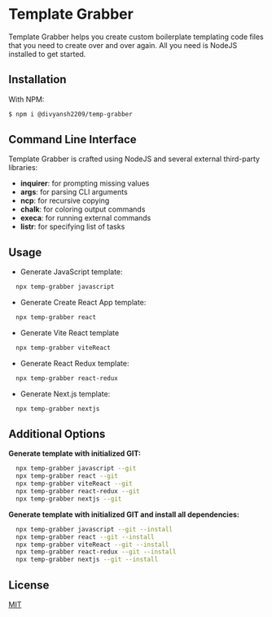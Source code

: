 # Template Grabber

Template Grabber helps you create custom boilerplate templating code files that you need to create over and over again. All you need is NodeJS installed to get started.

## Installation

With NPM:
```sh
$ npm i @divyansh2209/temp-grabber
```
## Command Line Interface

Template Grabber is crafted using NodeJS and several external third-party libraries:

- **inquirer**: for prompting missing values
- **args**: for parsing CLI arguments
- **ncp**: for recursive copying
- **chalk**: for coloring output commands
- **execa**: for running external commands
- **listr**: for specifying list of tasks
## Usage

- Generate JavaScript template:
```sh
  npx temp-grabber javascript
```
- Generate Create React App template:
```sh
  npx temp-grabber react
```
- Generate Vite React template
```sh
  npx temp-grabber viteReact
```
- Generate React Redux template:
```sh
  npx temp-grabber react-redux
```
- Generate Next.js template:
```sh
  npx temp-grabber nextjs
```

## Additional Options
**Generate template with initialized GIT:**
```sh
  npx temp-grabber javascript --git
  npx temp-grabber react --git
  npx temp-grabber viteReact --git
  npx temp-grabber react-redux --git
  npx temp-grabber nextjs --git
```

**Generate template with initialized GIT and install all dependencies:**
```sh
  npx temp-grabber javascript --git --install 
  npx temp-grabber react --git --install
  npx temp-grabber viteReact --git --install
  npx temp-grabber react-redux --git --install
  npx temp-grabber nextjs --git --install
```
## License

[MIT](https://choosealicense.com/licenses/mit/)

